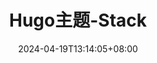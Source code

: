 ---
title: "Hugo主题-Stack"
slug: "hugo-theme-stack"
description: "简约、优雅、响应式的Hugo主题"
date: 2024-04-19T13:14:05+08:00
image: 
math: 
license: 
hidden: false
comments: true
draft: false
categories: []
tags: []
---